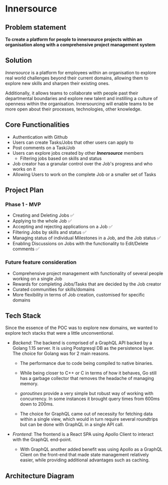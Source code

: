 # Innersource 

## Problem statement
**To create a platform for people to innersource projects within an organisation along with a comprehensive project management system**

## Solution
*Innersource* is a platform for employees within an organisation to explore real world challenges beyond their current domains, allowing them to explore new skills and sharpen their existing ones. 

Additionally, it allows teams to collaborate with people past their departmental boundaries and explore new talent and instilling a culture of openness within the organisation. Innersourcing will enable teams to be more open about their processes, technologies, other knowledge.

## Core Functionalities
- Authentication with Github 
- Users can create Tasks/Jobs that other users can apply to 
- Post comments on a Task/Job 
- Users can explore jobs created by other ***Innersource*** members 
  - Filtering jobs based on skills and status
- Job creator has a granular control over the Job's progress and who works on it
- Allowing Users to work on the complete Job or a smaller set of Tasks  

## Project Plan
### Phase 1 - MVP
- Creating and Deleting Jobs ✅
- Applying to the whole Job ✅
- Accepting and rejecting applications on a Job ✅
- Filtering Jobs by skills and status ✅
- Managing status of individual Milestones in a Job, and the Job status ✅
- Enabling Discussions on Jobs with the functionality to Edit/Delete comments ✅

### Future feature consideration
- Comprehensive project management with functionality of several people working on a single Job
- Rewards for completing Jobs/Tasks that are decided by the Job creator
- Curated communities for skills/domains
- More flexibility in terms of Job creation, customised for specific domains

## Tech Stack
Since the essence of the POC was to explore new domains, we wanted to explore tech stacks that were a little unconventional. 
- *Backend*: The backend is comprised of a GraphQL API backed by a Golang 1.15 server. It is using Postgresql DB as the persistence layer. 
    The choice for Golang was for 2 main reasons.
    - The performance due to code being compiled to native binaries.
    - While being closer to C++ or C in terms of how it behaves, Go still has a garbage collector that removes the headache of managing memory.
    - *goroutines* provide a very simple but robust way of working with concurrency. In some instances it brought query times from 600ms down to 200ms.

    - The choice for GraphQL came out of necessity for fetching data within a single view, which would in turn require several roundtrips but can be done with GraphQL in a single API call. 
   
- *Frontend*: The frontend is a React SPA using Apollo Client to interact with the GraphQL end-point.
   - With GraphQL another added benefit was using Apollo as a GraphQL Client on the front-end that made state management relatively easier, while providing additional advantages such as caching.


## Architecture Diagram
